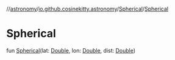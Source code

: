 //[astronomy](../../../index.md)/[io.github.cosinekitty.astronomy](../index.md)/[Spherical](index.md)/[Spherical](-spherical.md)

# Spherical

fun [Spherical](-spherical.md)(lat: [Double](https://kotlinlang.org/api/latest/jvm/stdlib/kotlin-stdlib/kotlin/-double/index.html), lon: [Double](https://kotlinlang.org/api/latest/jvm/stdlib/kotlin-stdlib/kotlin/-double/index.html), dist: [Double](https://kotlinlang.org/api/latest/jvm/stdlib/kotlin-stdlib/kotlin/-double/index.html))
